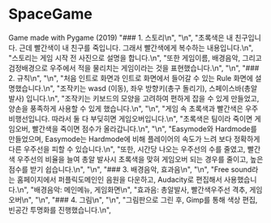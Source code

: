 # SpaceGame
Game made with Pygame (2019)
    "### 1. 스토리\n",
    "\n",
    "초록색은 내 친구입니다. 근데 빨간색이 내 친구를 죽입니다. 그래서 빨간색에게 복수하는 내용입니다.\n",
    "스토리는 게임 시작 전 사진으로 설명을 합니다.\n",
    "또한 게임이름, 배경음악, 그리고 검정배경으로 우주에서 적을 물리치는 게임이라는 것을 표현했습니다.\n",
    "\n",
    "### 2. 규칙\n",
    "\n",
    "처음 인트로 화면과 인트로 화면에서 들어갈 수 있는 Rule 화면에 설명했습니다.\n",
    "조작키는 wasd (이동), 좌우 방향키(총구 돌리기), 스페이스바(총알 발사) 입니다.\n",
    "조작키는 키보드의 모양을 고려하여 편하게 잡을 수 있게 만들었고, 양손을 풍족하게 사용할 수 있게 했습니다.\n",
    "\n",
    "게임 속 초록색과 빨간색은 우주 비행선입니다. 따라서 둘 다 부딪히면 게임오버입니다.\n",
    "초록색은 팀이라 죽이면 게임오버, 빨간색을 죽이면 점수가 올라갑니다.\n",
    "\n",
    "Easymode와 Hardmode를 만들었으며, Easymode는 Hardmode에 비해 플레이어의 속도가 느려 보다 정확하게 다른 우주선을 피할 수 있습니다.\n",
    "또한, 시간당 나오는 우주선의 수를 줄였고, 빨간색 우주선의 비율을 늘여 총알 발사시 초록색을 맞혀 게임오버 되는 경우를 줄이고, 높은 점수를 받기 쉽습니다.\n",
    "\n",
    "### 3. 배경음악, 효과음\n",
    "\n",
    "Free sound라는 홈페이지에서 퍼플릭도메인인 음원을 다운하고, Audacity로 편집해서 사용했습니다.\n",
    "배경음악: 메인메뉴, 게임화면\n",
    "효과음: 총알발사, 빨간색우주선 격추, 게임오버\n",
    "\n",
    "### 4. 그림\n",
    "\n",
    "그림판으로 그린 후, Gimp를 통해 색상 편집, 빈공간 투명화를 진행했습니다.\n",

